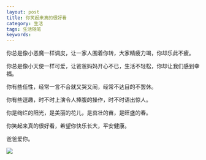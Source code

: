 ```yaml
---
layout: post
title: 你笑起来真的很好看
category: 生活
tags: 生活随笔
keywords: 
---
```


你总是像小恶魔一样调皮，让一家人围着你转，大家精疲力竭，你却乐此不疲。

你总是像小天使一样可爱，让爸爸妈妈开心不已，生活不轻松，你却让我们感到幸福。

你有些任性，经常一言不合就又哭又闹，经常不达目的不罢休。

你有些逗趣，时不时上演令人捧腹的操作，时不时语出惊人。

你是绚烂的阳光，是美丽的花儿，是茁壮的苗，是旺盛的春。

你笑起来真的很好看，希望你快乐长大，平安健康。

爸爸爱你。

![](http://m.qpic.cn/psc?/V13HRDLP1eDSyg/bqQfVz5yrrGYSXMvKr.cqS1gLK4T9pQRGwMjlAQ*KDRlOsjTeCWBLq4duRvPgBmCSK720I0pctoDKw57owCpaTcv*mL1WhHTbStApCcCpdA!/b&bo=OASgBTgEoAUBByA!&rf=viewer_4)

